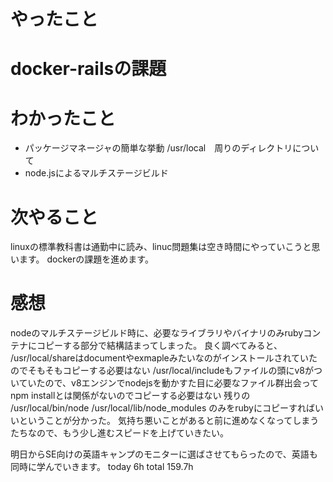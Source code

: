 # やったこと
# docker-railsの課題

# わかったこと
- パッケージマネージャの簡単な挙動 /usr/local　周りのディレクトリについて
- node.jsによるマルチステージビルド

# 次やること
linuxの標準教科書は通勤中に読み、linuc問題集は空き時間にやっていこうと思います。
dockerの課題を進めます。

# 感想
nodeのマルチステージビルド時に、必要なライブラリやバイナリのみrubyコンテナにコピーする部分で結構詰まってしまった。
良く調べてみると、
/usr/local/shareはdocumentやexmapleみたいなのがインストールされていたのでそもそもコピーする必要はない
/usr/local/includeもファイルの頭にv8がついていたので、v8エンジンでnodejsを動かすた目に必要なファイル群出会ってnpm installとは関係がないのでコピーする必要はない
残りの
/usr/local/bin/node
/usr/local/lib/node_modules
のみをrubyにコピーすればいいということが分かった。
気持ち悪いことがあると前に進めなくなってしまうたちなので、もう少し進むスピードを上げていきたい。

明日からSE向けの英語キャンプのモニターに選ばさせてもらったので、英語も同時に学んでいきます。
today 6h
total 159.7h
